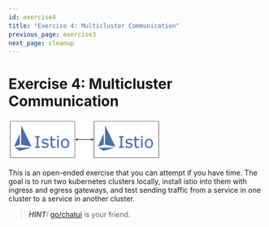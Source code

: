 ```yaml
---
id: exercise4
title: "Exercise 4: Multicluster Communication"
previous_page: exercise3
next_page: cleanup
---
```

<link rel="stylesheet" href="assets/css/styles.css">

# Exercise 4: Multicluster Communication

<img src="assets/images/multicluster.png" alt="multicluster" width="300"/>
<br />

This is an open-ended exercise that you can attempt if you have time. The goal is to run two kubernetes clusters locally, install istio into them with ingress and egress gateways, and test sending traffic from a service in one cluster to a service in another cluster.

> **_HINT:_**  [go/chatui](https://square-console.sqprod.co/chat) is your friend.

<br />
